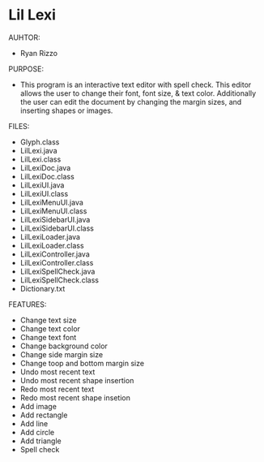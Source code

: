 # Lil Lexi


AUHTOR:       
- Ryan Rizzo

PURPOSE:
- This program is an interactive text editor with spell check. This editor allows the user to change their font, font size, & text color. Additionally the user can edit the document by changing the margin sizes, and inserting shapes or images.

FILES:        
- Glyph.class
- LilLexi.java
- LilLexi.class
- LilLexiDoc.java
- LilLexiDoc.class
- LilLexiUI.java
- LilLexiUI.class
- LilLexiMenuUI.java
- LilLexiMenuUI.class
- LilLexiSidebarUI.java
- LilLexiSidebarUI.class
- LilLexiLoader.java
- LilLexiLoader.class
- LilLexiController.java
- LilLexiController.class
- LilLexiSpellCheck.java
- LilLexiSpellCheck.class
- Dictionary.txt

FEATURES: 
- Change text size
- Change text color
- Change text font
- Change background color
- Change side margin size
- Change toop and bottom margin size
- Undo most recent text
- Undo most recent shape insertion
- Redo most recent text
- Redo most recent shape insetion
- Add image
- Add rectangle
- Add line
- Add circle
- Add triangle
- Spell check
